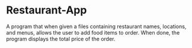 # Restaurant-App

A program that when given a files containing restaurant names, locations, and menus,
allows the user to add food items to order. When done, the program displays the total price of the order.
